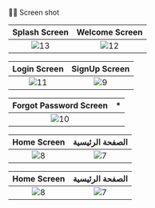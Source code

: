 📸📸 Screen shot

Splash Screen             |  Welcome Screen
:-------------------------:|:-------------------------:
![13](https://user-images.githubusercontent.com/77027841/220666962-b2dad9c7-257b-40d1-b3b8-2fd7d271c428.jpeg)  |  ![12](https://user-images.githubusercontent.com/77027841/220667167-2b73e1d6-06f2-4c8e-84dd-513bfa294856.jpeg)

Login Screen             |  SignUp Screen
:-------------------------:|:-------------------------:
![11](https://user-images.githubusercontent.com/77027841/220667614-c6e7c11f-7f8e-4ce6-b922-700a57f85cec.jpeg) |  ![9](https://user-images.githubusercontent.com/77027841/220667664-1e0a0305-99e7-4477-ac75-5a744f42efc5.jpeg)


Forgot Password Screen      | *       
:-------------------------:|:-------------------------:
![10](https://user-images.githubusercontent.com/77027841/220668122-f13eb3ee-a74e-48de-96c6-4aab0f9b5bd5.jpeg) |  


Home Screen      | الصفحة الرئيسية       
:-------------------------:|:-------------------------:
![8](https://user-images.githubusercontent.com/77027841/220668874-a378d84b-01ce-441a-9f1d-ba77610a3a42.jpeg) | ![7](https://user-images.githubusercontent.com/77027841/220668934-cf320cd6-2455-465d-888a-d398336a0943.jpeg)


Home Screen      | الصفحة الرئيسية       
:-------------------------:|:-------------------------:
![8](https://user-images.githubusercontent.com/77027841/220668874-a378d84b-01ce-441a-9f1d-ba77610a3a42.jpeg) | ![7](https://user-images.githubusercontent.com/77027841/220668934-cf320cd6-2455-465d-888a-d398336a0943.jpeg)
